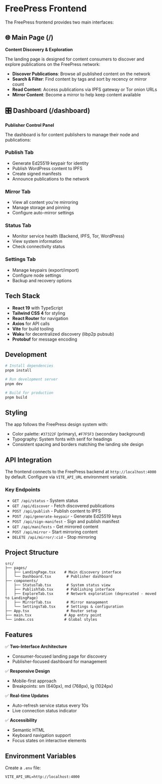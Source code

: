# FreePress Frontend

The FreePress frontend provides two main interfaces:

## 🌐 Main Page (/)
**Content Discovery & Exploration**

The landing page is designed for content consumers to discover and explore publications on the FreePress network:

- **Discover Publications**: Browse all published content on the network
- **Search & Filter**: Find content by tags and sort by recency or mirror count
- **Read Content**: Access publications via IPFS gateway or Tor onion URLs
- **Mirror Content**: Become a mirror to help keep content available

## 🎛️ Dashboard (/dashboard)
**Publisher Control Panel**

The dashboard is for content publishers to manage their node and publications:

### Publish Tab
- Generate Ed25519 keypair for identity
- Publish WordPress content to IPFS
- Create signed manifests
- Announce publications to the network

### Mirror Tab
- View all content you're mirroring
- Manage storage and pinning
- Configure auto-mirror settings

### Status Tab
- Monitor service health (Backend, IPFS, Tor, WordPress)
- View system information
- Check connectivity status

### Settings Tab
- Manage keypairs (export/import)
- Configure node settings
- Backup and recovery options

## Tech Stack

- **React 19** with TypeScript
- **Tailwind CSS 4** for styling
- **React Router** for navigation
- **Axios** for API calls
- **Vite** for build tooling
- **Waku** for decentralized discovery (libp2p pubsub)
- **Protobuf** for message encoding

## Development

```bash
# Install dependencies
pnpm install

# Run development server
pnpm dev

# Build for production
pnpm build
```

## Styling

The app follows the FreePress design system with:
- Color palette: `#37322F` (primary), `#F7F5F3` (secondary background)
- Typography: System fonts with serif for headings
- Consistent spacing and borders matching the landing site design

## API Integration

The frontend connects to the FreePress backend at `http://localhost:4000` by default. Configure via `VITE_API_URL` environment variable.

### Key Endpoints

- `GET /api/status` - System status
- `GET /api/discover` - Fetch discovered publications
- `POST /api/publish` - Publish content to IPFS
- `POST /api/generate-keypair` - Generate Ed25519 keys
- `POST /api/sign-manifest` - Sign and publish manifest
- `GET /api/manifests` - Get mirrored content
- `POST /api/mirror` - Start mirroring content
- `DELETE /api/mirror/:cid` - Stop mirroring

## Project Structure

```
src/
├── pages/
│   ├── LandingPage.tsx    # Main discovery interface
│   └── Dashboard.tsx       # Publisher dashboard
├── components/
│   ├── StatusTab.tsx       # System status view
│   ├── PublishTab.tsx      # Publishing interface
│   ├── ExploreTab.tsx      # Network exploration (deprecated - moved to LandingPage)
│   ├── MirrorTab.tsx       # Mirror management
│   └── SettingsTab.tsx     # Settings & configuration
├── App.tsx                 # Router setup
├── main.tsx               # App entry point
└── index.css              # Global styles
```

## Features

✅ **Two-Interface Architecture**
- Consumer-focused landing page for discovery
- Publisher-focused dashboard for management

✅ **Responsive Design**
- Mobile-first approach
- Breakpoints: sm (640px), md (768px), lg (1024px)

✅ **Real-time Updates**
- Auto-refresh service status every 10s
- Live connection status indicator

✅ **Accessibility**
- Semantic HTML
- Keyboard navigation support
- Focus states on interactive elements

## Environment Variables

Create a `.env` file:

```env
VITE_API_URL=http://localhost:4000
```
